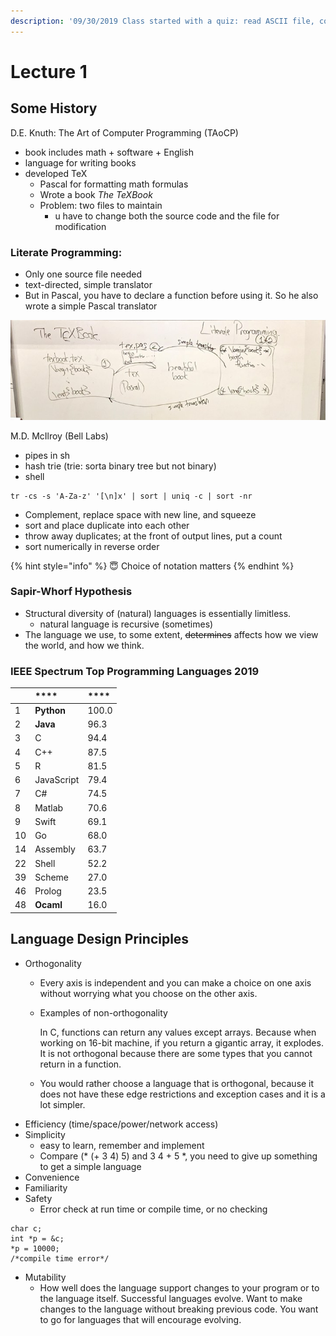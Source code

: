 ```yaml
---
description: '09/30/2019 Class started with a quiz: read ASCII file, count words'
---
```


# Lecture 1

## Some History

D.E. Knuth: The Art of Computer Programming \(TAoCP\)

* book includes math + software + English
* language for writing books
* developed TeX
  * Pascal for formatting math formulas
  * Wrote a book _The TeXBook_
  * Problem: two files to maintain
    * u have to change both the source code and the file for modification 

### **Literate Programming:**

* Only one source file needed 
* text-directed, simple translator 
* But in Pascal, you have to declare a function before using it. So he also wrote a simple Pascal translator

![](.gitbook/assets/72370131_1445671168921236_5011755036569501696_n.jpg)

M.D. McIlroy \(Bell Labs\)

* pipes in sh
* hash trie \(trie: sorta binary tree but not binary\)
* shell 

```
tr -cs -s 'A-Za-z' '[\n]x' | sort | uniq -c | sort -nr
```

* Complement, replace space with new line, and squeeze
* sort and place duplicate into each other
* throw away duplicates; at the front of output lines, put a count
* sort numerically in reverse order

{% hint style="info" %}
😇 Choice of notation matters
{% endhint %}

### **Sapir-Whorf Hypothesis**

* Structural diversity of \(natural\) languages is essentially limitless.
  * natural language is recursive \(sometimes\)
* The language we use, to some extent, ~~determines~~ affects how we view the world, and how we think.

### IEEE Spectrum Top Programming Languages 2019

|  | \*\*\*\* | \*\*\*\* |
| :--- | :--- | :--- |
| 1 | **Python** | 100.0 |
| 2 | **Java** | 96.3 |
| 3 | C | 94.4 |
| 4 | C++ | 87.5 |
| 5 | R | 81.5 |
| 6 | JavaScript | 79.4 |
| 7 | C\# | 74.5 |
| 8 | Matlab | 70.6 |
| 9 | Swift | 69.1 |
| 10 | Go | 68.0 |
| 14 | Assembly | 63.7 |
| 22 | Shell | 52.2 |
| 39 | Scheme | 27.0 |
| 46 | Prolog | 23.5 |
| 48 | **Ocaml** | 16.0 |

## Language Design Principles

* Orthogonality
  * Every axis is independent and you can make a choice on one axis without worrying what you choose on the other axis.
  * Examples of non-orthogonality

    In C, functions can return any values except arrays. Because when working on 16-bit machine, if you return a gigantic array, it explodes. It is not orthogonal because there are some types that you cannot return in a function.

  * You would rather choose a language that is orthogonal, because it does not have these edge restrictions and exception cases and it is a lot simpler. 
* Efficiency \(time/space/power/network access\)
* Simplicity 
  * easy to learn, remember and implement
  * Compare \(\* \(+ 3 4\) 5\) and 3 4 + 5 \*, you need to give up something to get a simple language
* Convenience
* Familiarity
* Safety
  * Error check at run time or compile time, or no checking

```
char c;
int *p = &c;
*p = 10000;
/*compile time error*/
```

* Mutability
  * How well does the language support changes to your program or to the language itself. Successful languages evolve. Want to make changes to the language without breaking previous code. You want to go for languages that will encourage evolving.

